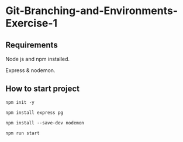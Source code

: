# Git-Branching-and-Environments-Exercise-1

## Requirements

Node js and npm installed.

Express & nodemon.

## How to start project

```npm init -y```

```npm install express pg```

```npm install --save-dev nodemon```

```npm run start```
